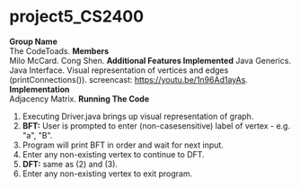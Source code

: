 # project5_CS2400
**Group Name**   
The CodeToads. 
**Members**  
Milo McCard. 
Cong Shen. 
**Additional Features Implemented**
Java Generics.
Java Interface. 
Visual representation of vertices and edges (printConnections()). 
screencast: https://youtu.be/1n96Ad1ayAs. 
**Implementation**  
Adjacency Matrix. 
**Running The Code**
1. Executing Driver.java brings up visual representation of graph. 
2. **BFT:** User is prompted to enter (non-casesensitive) label of vertex - e.g. "a", "B". 
3. Program will print BFT in order and wait for next input. 
4. Enter any non-existing vertex to continue to DFT. 
5. **DFT:** same as (2) and (3). 
6. Enter any non-existing vertex to exit program. 
